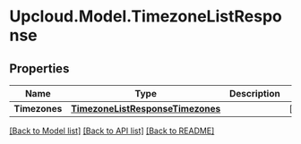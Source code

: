 # Upcloud.Model.TimezoneListResponse
## Properties

Name | Type | Description | Notes
------------ | ------------- | ------------- | -------------
**Timezones** | [**TimezoneListResponseTimezones**](TimezoneListResponseTimezones.md) |  | [optional] 

[[Back to Model list]](../README.md#documentation-for-models) [[Back to API list]](../README.md#documentation-for-api-endpoints) [[Back to README]](../README.md)


